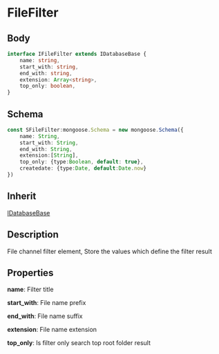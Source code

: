 # FileFilter

## Body
```typescript
interface IFileFilter extends IDatabaseBase {
    name: string,
    start_with: string,
    end_with: string,
    extension: Array<string>,
    top_only: boolean,
}
```

## Schema
```typescript
const SFileFilter:mongoose.Schema = new mongoose.Schema({
    name: String,
    start_with: String,
    end_with: String,
    extension:[String],
    top_only: {type:Boolean, default: true},
    createdate: {type:Date, default:Date.now}
})
```

## Inherit

[IDatabaseBase](./../../base/IDatabaseBase.md)

## Description

File channel filter element, Store the values which define the filter result

## Properties

**name**: Filter title

**start_with**: File name prefix

**end_with**: File name suffix

**extension**: File name extension

**top_only**: Is filter only search top root folder result